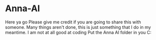 # Anna-AI
Here ya go
Please give me credit if you are going to share this with someone. Many things aren't done, this is just something that I do in my meantime. I am not at all good at coding
Put the Anna AI folder in you C:
